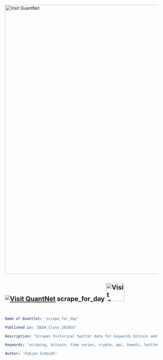 [<img src="https://github.com/QuantLet/Styleguide-and-FAQ/blob/master/pictures/banner.png" width="888" alt="Visit QuantNet">](http://quantlet.de/)

## [<img src="https://github.com/QuantLet/Styleguide-and-FAQ/blob/master/pictures/qloqo.png" alt="Visit QuantNet">](http://quantlet.de/) **scrape_for_day** [<img src="https://github.com/QuantLet/Styleguide-and-FAQ/blob/master/pictures/QN2.png" width="60" alt="Visit QuantNet 2.0">](http://quantlet.de/)

```yaml


Name of Quantlet: 'scrape_for_day'

Published in: 'DEDA_Class_2020SS'

Description: 'Scrapes historical twitter data for keywords bitcoin and BTC using API access'

Keywords: 'scraping, bitcoin, time series, crypto, api, tweets, twitter'

Author: 'Fabian Schmidt'

```